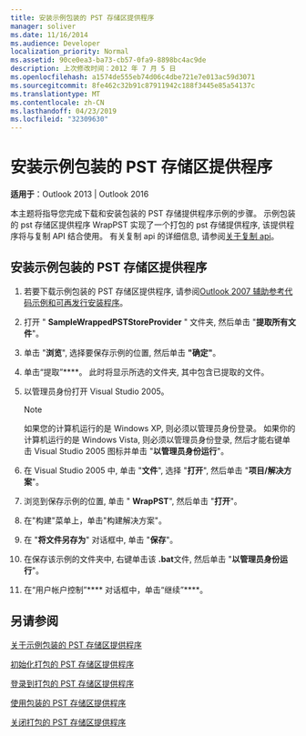 ```yaml
---
title: 安装示例包装的 PST 存储区提供程序
manager: soliver
ms.date: 11/16/2014
ms.audience: Developer
localization_priority: Normal
ms.assetid: 90ce0ea3-ba73-cb57-0fa9-8898bc4ac9de
description: 上次修改时间：2012 年 7 月 5 日
ms.openlocfilehash: a1574de555eb74d06c4dbe721e7e013ac59d3071
ms.sourcegitcommit: 8fe462c32b91c87911942c188f3445e85a54137c
ms.translationtype: MT
ms.contentlocale: zh-CN
ms.lasthandoff: 04/23/2019
ms.locfileid: "32309630"
---
```

# <a name="installing-the-sample-wrapped-pst-store-provider"></a>安装示例包装的 PST 存储区提供程序

  
  
**适用于**：Outlook 2013 | Outlook 2016 
  
本主题将指导您完成下载和安装包装的 PST 存储提供程序示例的步骤。 示例包装的 pst 存储区提供程序 WrapPST 实现了一个打包的 pst 存储提供程序, 该提供程序将与复制 API 结合使用。 有关复制 api 的详细信息, 请参阅[关于复制 api](about-the-replication-api.md)。
  
## <a name="install-the-sample-wrapped-pst-store-provider"></a>安装示例包装的 PST 存储区提供程序

1. 若要下载示例包装的 PST 存储区提供程序, 请参阅[Outlook 2007 辅助参考代码示例和可再发行安装程序](https://www.microsoft.com/en-us/download/details.aspx?id=24102)。
    
2. 打开 " **SampleWrappedPSTStoreProvider** " 文件夹, 然后单击 "**提取所有文件**"。
    
3. 单击 "**浏览**", 选择要保存示例的位置, 然后单击 **"确定"**。
    
4. 单击“提取”****。 此时将显示所选的文件夹, 其中包含已提取的文件。
    
5. 以管理员身份打开 Visual Studio 2005。
    
    > [!NOTE]
    > 如果您的计算机运行的是 Windows XP, 则必须以管理员身份登录。 如果你的计算机运行的是 Windows Vista, 则必须以管理员身份登录, 然后才能右键单击 Visual Studio 2005 图标并单击 "**以管理员身份运行**"。 
  
6. 在 Visual Studio 2005 中, 单击 "**文件**", 选择 "**打开**", 然后单击 "**项目/解决方案**"。
    
7. 浏览到保存示例的位置, 单击 " **WrapPST**", 然后单击 "**打开**"。
    
8. 在"构建"菜单上，单击"构建解决方案"。
    
9. 在 "**将文件另存为**" 对话框中, 单击 "**保存**"。
    
10. 在保存该示例的文件夹中, 右键单击该 **.bat**文件, 然后单击 "**以管理员身份运行**"。
    
11. 在“用户帐户控制”**** 对话框中，单击“继续”****。
    
## <a name="see-also"></a>另请参阅



[关于示例包装的 PST 存储区提供程序](about-the-sample-wrapped-pst-store-provider.md)
  
[初始化打包的 PST 存储区提供程序](initializing-a-wrapped-pst-store-provider.md)
  
[登录到打包的 PST 存储区提供程序](logging-on-to-a-wrapped-pst-store-provider.md)
  
[使用包装的 PST 存储区提供程序](using-a-wrapped-pst-store-provider.md)
  
[关闭打包的 PST 存储区提供程序](shutting-down-a-wrapped-pst-store-provider.md)

